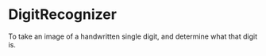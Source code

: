 # DigitRecognizer
To take an image of a handwritten single digit, and determine what that digit is.
